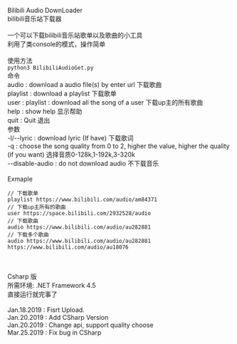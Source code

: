 Bilibili Audio DownLoader<br>
bilibili音乐站下载器<br>
<br>
一个可以下载bilibili音乐站歌单以及歌曲的小工具<br>
利用了类console的模式，操作简单<br>
<br>
使用方法<br>
`python3 BilibiliAudioGet.py`<br>
命令<br>
audio : download a audio file(s) by enter url 下载歌曲<br>
playlist : download a playlist 下载歌单<br>
user : playlist : download all the song of a user 下载up主的所有歌曲<br>
help : show help 显示帮助<br>
quit : Quit 退出<br>
参数<br>
-l/--lyric : download lyric (If have) 下载歌词<br>
-q : choose the song quality from 0 to 2, higher the value, higher the quality (if you want) 选择音质0-128k,1-192k,3-320k<br>
--disable-audio : do not download audio 不下载音乐<br>
<br>
Exmaple<br>

```
// 下载歌单
playlist https://www.bilibili.com/audio/am84371
// 下载up主所有的歌曲
user https://space.bilibili.com/2932528/audio
// 下载歌曲
audio https://www.bilibili.com/audio/au282881
// 下载多个歌曲
audio https://www.bilibili.com/audio/au282881 https://www.bilibili.com/audio/au18076
```
<br>
<br>
Csharp 版<br>
所需环境: .NET Framework 4.5<br>
直接运行就完事了<br>

<br>
Jan.18.2019 : Fisrt Upload.<br>
Jan.20.2019 : Add CSharp Version<br>
Jan.20.2019 : Change api, support quality choose<br>
Mar.25.2019 : Fix bug in CSharp<br>